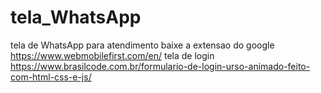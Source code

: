# tela_WhatsApp
tela de WhatsApp para atendimento 
baixe a extensao do google https://www.webmobilefirst.com/en/
tela de login https://www.brasilcode.com.br/formulario-de-login-urso-animado-feito-com-html-css-e-js/
